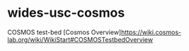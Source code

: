 # wides-usc-cosmos
COSMOS test-bed
[Cosmos Overview]https://wiki.cosmos-lab.org/wiki/WikiStart#COSMOSTestbedOverview
